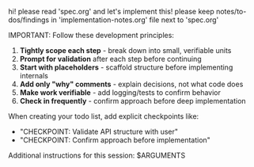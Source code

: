 hi! please read 'spec.org' and let's implement this!
please keep notes/to-dos/findings in 'implementation-notes.org' file next to 'spec.org'

IMPORTANT: Follow these development principles:
1. **Tightly scope each step** - break down into small, verifiable units
2. **Prompt for validation** after each step before continuing
3. **Start with placeholders** - scaffold structure before implementing internals
4. **Add only "why" comments** - explain decisions, not what code does
5. **Make work verifiable** - add logging/tests to confirm behavior
6. **Check in frequently** - confirm approach before deep implementation

When creating your todo list, add explicit checkpoints like:
- "CHECKPOINT: Validate API structure with user"
- "CHECKPOINT: Confirm approach before implementation"

Additional instructions for this session: $ARGUMENTS
